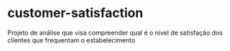 # customer-satisfaction
Projeto de análise que visa compreender qual é o nível de satisfação dos clientes que frequentam o estabelecimento
